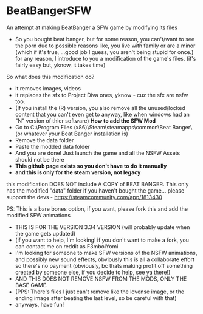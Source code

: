 # BeatBangerSFW
An attempt at making BeatBanger a SFW game by modifying its files

- So you bought beat banger, but for some reason, you can't/want to see the porn due to possible reasons like, you live with family or are a minor (which if it's true, ...good job I guess, you aren't being stupid for once.)
for any reason, I introduce to you a modification of the game's files. (it's fairly easy but, yknow, it takes time)

So what does this modification do?
- it removes images, videos
- it replaces the sfx to Project Diva ones, yknow - cuz the sfx are nsfw too.
- (If you install the (R) version, you also remove all the unused/locked content that you can't even get to anyway, like when windows had an "N" version of thier software)
**How to add the SFW Mod**
- Go to C:\Program Files (x86)\Steam\steamapps\common\Beat Banger\ (or whatever your Beat Banger installation is)
- Remove the data folder
- Paste the modded data folder
- And you are done! Just launch the game and all the NSFW Assets should not be there
 - **This github page exists so you don't have to do it manually**
 - **and this is only for the steam version, not legacy**
  
this modification DOES NOT include A COPY of BEAT BANGER.
This only has the modified "data" folder
if you haven't bought the game...
please support the devs - https://steamcommunity.com/app/1813430

PS: This is a bare bones option, if you want, please fork this and add the modified SFW animations
- THIS IS FOR THE VERSION 3.34 VERSION (will probably update when the game gets updated) 
- (if you want to help, I'm looking! if you don't want to make a fork, you can contact me on reddit as F3mboiYomi
- I'm looking for someone to make SFW versions of the NSFW animations, and possibly new sound effects, obviously this is all a collaborate effort so there's no payment (obviously, bc thats making profit off something created by someone else, if you decide to help, see ya there!)
- AND THIS DOES NOT REMOVE NSFW FROM THE MODS, ONLY THE BASE GAME.
- (PPS: There's files I just can't remove like the lovense image, or the ending image after beating the last level, so be careful with that)
- anyways, have fun!
